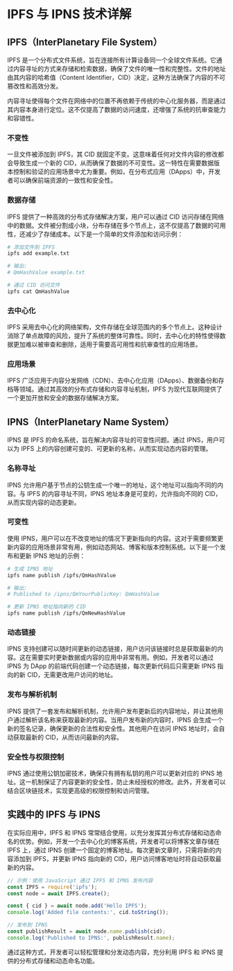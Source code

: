 # IPFS 与 IPNS 技术详解

## IPFS（InterPlanetary File System）

IPFS 是一个分布式文件系统，旨在连接所有计算设备同一个全球文件系统。它通过内容寻址的方式来存储和检索数据，确保了文件的唯一性和完整性。文件的地址由其内容的哈希值（Content Identifier，CID）决定，这种方法确保了内容的不可篡改性和高效分发。

内容寻址使得每个文件在网络中的位置不再依赖于传统的中心化服务器，而是通过其内容本身进行定位。这不仅提高了数据的访问速度，还增强了系统的抗审查能力和容错性。

### 不变性

一旦文件被添加到 IPFS，其 CID 就固定不变。这意味着任何对文件内容的修改都会导致生成一个新的 CID，从而确保了数据的不可变性。这一特性在需要数据版本控制和验证的应用场景中尤为重要。例如，在分布式应用（DApps）中，开发者可以确保前端资源的一致性和安全性。

### 数据存储

IPFS 提供了一种高效的分布式存储解决方案，用户可以通过 CID 访问存储在网络中的数据。文件被分割成小块，分布存储在多个节点上，这不仅提高了数据的可用性，还减少了存储成本。以下是一个简单的文件添加和访问示例：

```bash
# 添加文件到 IPFS
ipfs add example.txt

# 输出:
# QmHashValue example.txt

# 通过 CID 访问文件
ipfs cat QmHashValue
```

### 去中心化

IPFS 采用去中心化的网络架构，文件存储在全球范围内的多个节点上。这种设计消除了单点故障的风险，提升了系统的整体可靠性。同时，去中心化的特性使得数据更加难以被审查和删除，适用于需要高可用性和抗审查性的应用场景。

### 应用场景

IPFS 广泛应用于内容分发网络（CDN）、去中心化应用（DApps）、数据备份和存档等领域。通过其高效的分布式存储和内容寻址机制，IPFS 为现代互联网提供了一个更加开放和安全的数据存储解决方案。

## IPNS（InterPlanetary Name System）

IPNS 是 IPFS 的命名系统，旨在解决内容寻址的可变性问题。通过 IPNS，用户可以为 IPFS 上的内容创建可变的、可更新的名称，从而实现动态内容的管理。

### 名称寻址

IPNS 允许用户基于节点的公钥生成一个唯一的地址，这个地址可以指向不同的内容。与 IPFS 的内容寻址不同，IPNS 地址本身是可变的，允许指向不同的 CID，从而实现内容的动态更新。

### 可变性

使用 IPNS，用户可以在不改变地址的情况下更新指向的内容。这对于需要频繁更新内容的应用场景非常有用，例如动态网站、博客和版本控制系统。以下是一个发布和更新 IPNS 地址的示例：

```bash
# 生成 IPNS 地址
ipfs name publish /ipfs/QmHashValue

# 输出:
# Published to /ipns/QmYourPublicKey: QmHashValue

# 更新 IPNS 地址指向新的 CID
ipfs name publish /ipfs/QmNewHashValue
```

### 动态链接

IPNS 支持创建可以随时间更新的动态链接，用户访问该链接时总是获取最新的内容。这在需要实时更新数据或内容的应用中非常有用。例如，开发者可以通过 IPNS 为 DApp 的前端代码创建一个动态链接，每次更新代码后只需更新 IPNS 指向的新 CID，无需更改用户访问的地址。

### 发布与解析机制

IPNS 提供了一套发布和解析机制，允许用户发布更新后的内容地址，并让其他用户通过解析该名称来获取最新的内容。当用户发布新的内容时，IPNS 会生成一个新的签名记录，确保更新的合法性和安全性。其他用户在访问 IPNS 地址时，会自动获取最新的 CID，从而访问最新的内容。

### 安全性与权限控制

IPNS 通过使用公钥加密技术，确保只有拥有私钥的用户可以更新对应的 IPNS 地址。这一机制保证了内容更新的安全性，防止未经授权的修改。此外，开发者可以结合区块链技术，实现更高级的权限控制和访问管理。

## 实践中的 IPFS 与 IPNS

在实际应用中，IPFS 和 IPNS 常常结合使用，以充分发挥其分布式存储和动态命名的优势。例如，开发一个去中心化的博客系统，开发者可以将博客文章存储在 IPFS 上，通过 IPNS 创建一个固定的博客地址。每次更新文章时，只需将新的内容添加到 IPFS，并更新 IPNS 指向新的 CID，用户访问博客地址时将自动获取最新的内容。

```javascript
// 示例：使用 JavaScript 通过 IPFS 和 IPNS 发布内容
const IPFS = require('ipfs');
const node = await IPFS.create();

const { cid } = await node.add('Hello IPFS');
console.log('Added file contents:', cid.toString());

// 发布到 IPNS
const publishResult = await node.name.publish(cid);
console.log('Published to IPNS:', publishResult.name);
```

通过这种方式，开发者可以轻松管理和分发动态内容，充分利用 IPFS 和 IPNS 提供的分布式存储和动态命名功能。

